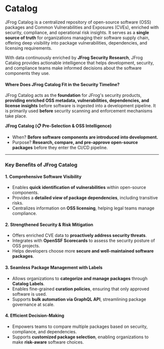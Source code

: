 # Catalog

JFrog Catalog is a centralized repository of open-source software (OSS) packages and Common Vulnerabilities and Exposures (CVEs), enriched with security, compliance, and operational risk insights. It serves as a **single source of truth** for organizations managing their software supply chain, offering deep visibility into package vulnerabilities, dependencies, and licensing requirements.

With data continuously enriched by **JFrog Security Research**, JFrog Catalog provides actionable intelligence that helps development, security, and compliance teams make informed decisions about the software components they use.

#### **Where Does JFrog Catalog Fit in the Security Timeline?**

JFrog Catalog acts as the **foundation** for JFrog's security products, **providing enriched OSS metadata, vulnerabilities, dependencies, and license insights** before software is ingested into a development pipeline. It is primarily used **before** security scanning and enforcement mechanisms take place.

**JFrog Catalog (📋 Pre-Selection & OSS Intelligence)**

* When? **Before software components are introduced into development.**
* Purpose? **Research, compare, and pre-approve open-source packages** before they enter the CI/CD pipeline.

***

### **Key Benefits of JFrog Catalog**

#### **1. Comprehensive Software Visibility**

* Enables **quick identification of vulnerabilities** within open-source components.
* Provides a **detailed view of package dependencies**, including transitive risks.
* Centralizes information on **OSS licensing**, helping legal teams manage compliance.

#### **2. Strengthened Security & Risk Mitigation**

* Offers enriched CVE data to **proactively address security threats**.
* Integrates with **OpenSSF Scorecards** to assess the security posture of OSS projects.
* Helps developers choose more **secure and well-maintained software packages**.

#### **3. Seamless Package Management with Labels**

* Allows organizations to **categorize and manage packages** through **Catalog Labels**.
* Enables fine-grained **curation policies**, ensuring that only approved software is used.
* Supports **bulk automation via GraphQL API**, streamlining package governance at scale.

#### **4. Efficient Decision-Making**

* Empowers teams to compare multiple packages based on security, compliance, and dependencies.
* Supports **customized package selection**, enabling organizations to make **risk-aware** software choices.
